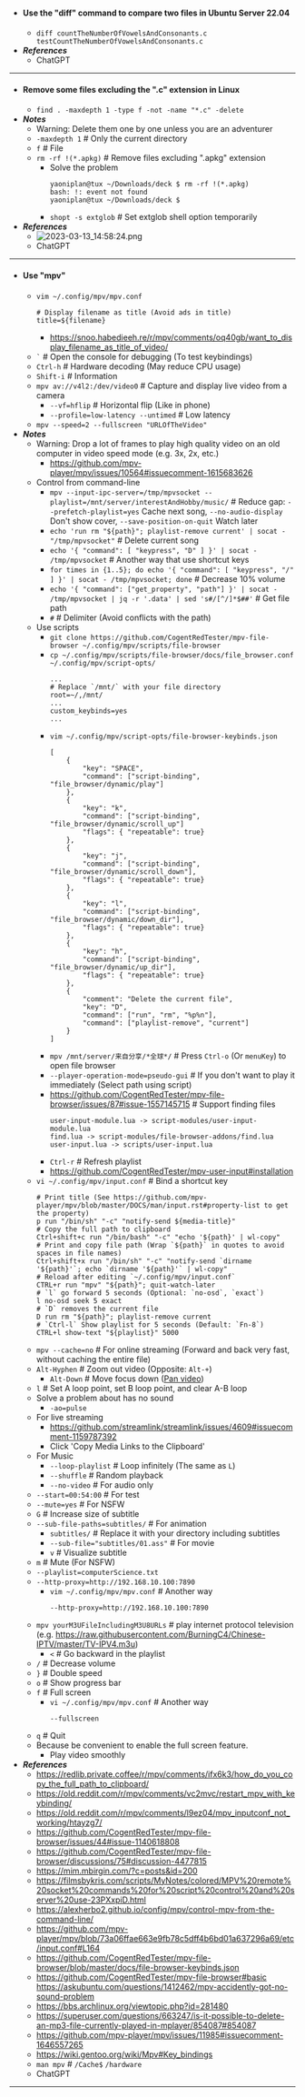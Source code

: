 - #### Use the "diff" command to compare two files in Ubuntu Server 22.04
    - `diff countTheNumberOfVowelsAndConsonants.c testCountTheNumberOfVowelsAndConsonants.c`
- ***References***
    - ChatGPT
- ---
- #### Remove some files excluding the ".c" extension in Linux
    - `find . -maxdepth 1 -type f -not -name "*.c" -delete`
- ***Notes***
    - Warning: Delete them one by one unless you are an adventurer
    - `-maxdepth 1` # Only the current directory
    - `f` # File
    - `rm -rf !(*.apkg)` # Remove files excluding ".apkg" extension
        - Solve the problem
          ```
          yaoniplan@tux ~/Downloads/deck $ rm -rf !(*.apkg)
          bash: !: event not found
          yaoniplan@tux ~/Downloads/deck $
          ```
        - `shopt -s extglob` # Set extglob shell option temporarily
- ***References***
    - ![2023-03-13_14:58:24.png](../assets/2023-03-13_14:58:24.png)
    - ChatGPT
- ---
- #### Use "mpv"
    - `vim ~/.config/mpv/mpv.conf`
      ```
      # Display filename as title (Avoid ads in title)
      title=${filename}
      ```
        - https://snoo.habedieeh.re/r/mpv/comments/oq40gb/want_to_display_filename_as_title_of_video/
    - <code>`</code> # Open the console for debugging (To test keybindings)
    - `Ctrl-h` # Hardware decoding (May reduce CPU usage)
    - `Shift-i` # Information
    - `mpv av://v4l2:/dev/video0` # Capture and display live video from a camera
        - `--vf=hflip` # Horizontal flip (Like in phone)
        - `--profile=low-latency --untimed` # Low latency
    - `mpv --speed=2 --fullscreen "URLOfTheVideo"`
- ***Notes***
    - Warning: Drop a lot of frames to play high quality video on an old computer in video speed mode (e.g. 3x, 2x, etc.)
        - https://github.com/mpv-player/mpv/issues/10564#issuecomment-1615683626
    - Control from command-line
        - `mpv --input-ipc-server=/tmp/mpvsocket --playlist=/mnt/server/interestAndHobby/music/` # Reduce gap: `--prefetch-playlist=yes` Cache next song, `--no-audio-display` Don't show cover, `--save-position-on-quit` Watch later
        - `echo 'run rm "${path}"; playlist-remove current' | socat - "/tmp/mpvsocket"` # Delete current song
        - `echo '{ "command": [ "keypress", "D" ] }' | socat - /tmp/mpvsocket` # Another way that use shortcut keys
        - `for times in {1..5}; do echo '{ "command": [ "keypress", "/" ] }' | socat - /tmp/mpvsocket; done` # Decrease 10% volume
        - `echo '{ "command": ["get_property", "path"] }' | socat - /tmp/mpvsocket | jq -r '.data' | sed 's#/[^/]*$##'` # Get file path
        - `#` # Delimiter (Avoid conflicts with the path)
    - Use scripts
        - `git clone https://github.com/CogentRedTester/mpv-file-browser ~/.config/mpv/scripts/file-browser`
        - `cp ~/.config/mpv/scripts/file-browser/docs/file_browser.conf ~/.config/mpv/script-opts/`
          ```
          ...
          # Replace `/mnt/` with your file directory
          root=~/,/mnt/
          ...
          custom_keybinds=yes
          ...
          ```
        - `vim ~/.config/mpv/script-opts/file-browser-keybinds.json`
          ```
          [
              {
                  "key": "SPACE",
                  "command": ["script-binding", "file_browser/dynamic/play"]
              },
              {
                  "key": "k",
                  "command": ["script-binding", "file_browser/dynamic/scroll_up"]
                  "flags": { "repeatable": true} 
              },
              {
                  "key": "j",
                  "command": ["script-binding", "file_browser/dynamic/scroll_down"],
                  "flags": { "repeatable": true}
              },
              {
                  "key": "l",
                  "command": ["script-binding", "file_browser/dynamic/down_dir"],
                  "flags": { "repeatable": true}
              },
              {
                  "key": "h",
                  "command": ["script-binding", "file_browser/dynamic/up_dir"],
                  "flags": { "repeatable": true}
              },
              {
                  "comment": "Delete the current file",
                  "key": "D",
                  "command": ["run", "rm", "%p%n"],
                  "command": ["playlist-remove", "current"]
              }
          ]
          ```
        - `mpv /mnt/server/来自分享/*全球*/` # Press `Ctrl-o` (Or `menuKey`) to open file browser
        - `--player-operation-mode=pseudo-gui` # If you don't want to play it immediately (Select path using script)
        - https://github.com/CogentRedTester/mpv-file-browser/issues/87#issue-1557145715 # Support finding files
          ```
          user-input-module.lua -> script-modules/user-input-module.lua
          find.lua -> script-modules/file-browser-addons/find.lua
          user-input.lua -> scripts/user-input.lua
          ```
        - `Ctrl-r` # Refresh playlist
        - https://github.com/CogentRedTester/mpv-user-input#installation
    - `vi ~/.config/mpv/input.conf` # Bind a shortcut key
      ```
      # Print title (See https://github.com/mpv-player/mpv/blob/master/DOCS/man/input.rst#property-list to get the property)
      p run "/bin/sh" "-c" "notify-send ${media-title}"
      # Copy the full path to clipboard
      Ctrl+shift+c run "/bin/bash" "-c" "echo '${path}' | wl-copy"
      # Print and copy file path (Wrap `${path}` in quotes to avoid spaces in file names)
      Ctrl+shift+x run "/bin/sh" "-c" "notify-send `dirname '${path}'`; echo `dirname '${path}'` | wl-copy"
      # Reload after editing `~/.config/mpv/input.conf`
      CTRL+r run "mpv" "${path}"; quit-watch-later
      # `l` go forward 5 seconds (Optional: `no-osd`, `exact`)
      l no-osd seek 5 exact
      # `D` removes the current file
      D run rm "${path}"; playlist-remove current
      # `Ctrl-l` Show playlist for 5 seconds (Default: `Fn-8`)
      CTRL+l show-text "${playlist}" 5000
      ```
    - `mpv --cache=no` # For online streaming (Forward and back very fast, without caching the entire file)
    - `Alt-Hyphen` # Zoom out video (Opposite: `Alt-+`)
        - `Alt-Down` # Move focus down ([Pan video](https://libreddit.tux.pizza/r/linuxquestions/comments/mqcsdm/comment/gvluu1q/))
    - `l` # Set A loop point, set B loop point, and clear A-B loop
    - Solve a problem about has no sound
        - `-ao=pulse`
    - For live streaming
        - https://github.com/streamlink/streamlink/issues/4609#issuecomment-1159787392
        - Click 'Copy Media Links to the Clipboard'
    - For Music
        - `--loop-playlist` # Loop infinitely (The same as `L`)
        - `--shuffle` # Random playback
        - `--no-video` # For audio only
    - `--start=00:54:00` # For test
    - `--mute=yes` # For NSFW
    - `G` # Increase size of subtitle
    - `--sub-file-paths=subtitles/` # For animation
        - `subtitles/` # Replace it with your directory including subtitles
        - `--sub-file="subtitles/01.ass"` # For movie
        - `v` # Visualize subtitle
    - `m` # Mute (For NSFW)
    - `--playlist=computerScience.txt`
    - `--http-proxy=http://192.168.10.100:7890`
        - `vim ~/.config/mpv/mpv.conf` # Another way
          ```
          --http-proxy=http://192.168.10.100:7890
          ```
    - `mpv yourM3UFileIncludingM3U8URLs` # play internet protocol television (e.g. https://raw.githubusercontent.com/BurningC4/Chinese-IPTV/master/TV-IPV4.m3u)
        - `<` # Go backward in the playlist
    - `/` # Decrease volume
    - `}` # Double speed
    - `o` # Show progress bar
    - `f` # Full screen
        - `vi ~/.config/mpv/mpv.conf` # Another way
          ```
          --fullscreen
          ```
    - `q` # Quit
    - Because be convenient to enable the full screen feature.
        - Play video smoothly
- ***References***
    - https://redlib.private.coffee/r/mpv/comments/ifx6k3/how_do_you_copy_the_full_path_to_clipboard/
    - https://old.reddit.com/r/mpv/comments/vc2mvc/restart_mpv_with_keybinding/
    - https://old.reddit.com/r/mpv/comments/l9ez04/mpv_inputconf_not_working/htayzg7/
    - https://github.com/CogentRedTester/mpv-file-browser/issues/44#issue-1140618808
    - https://github.com/CogentRedTester/mpv-file-browser/discussions/75#discussion-4477815
    - https://mim.mbirgin.com/?c=posts&id=200
    - https://filmsbykris.com/scripts/MyNotes/colored/MPV%20remote%20socket%20commands%20for%20script%20control%20and%20server%20use-23PXxpiD.html
    - https://alexherbo2.github.io/config/mpv/control-mpv-from-the-command-line/
    - https://github.com/mpv-player/mpv/blob/73a06ffae663e9fb78c5dff4b6bd01a637296a69/etc/input.conf#L164
    - https://github.com/CogentRedTester/mpv-file-browser/blob/master/docs/file-browser-keybinds.json
    - https://github.com/CogentRedTester/mpv-file-browser#basic https://askubuntu.com/questions/1412462/mpv-accidently-got-no-sound-problem
    - https://bbs.archlinux.org/viewtopic.php?id=281480
    - https://superuser.com/questions/663247/is-it-possible-to-delete-an-mp3-file-currently-played-in-mplayer/854087#854087
    - https://github.com/mpv-player/mpv/issues/11985#issuecomment-1646557265
    - https://wiki.gentoo.org/wiki/Mpv#Key_bindings
    - `man mpv` # `/Cache$` `/hardware`
    - ChatGPT
- ---
